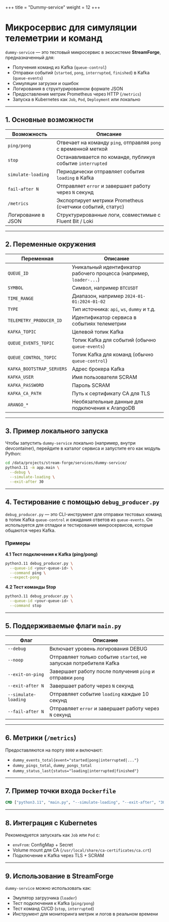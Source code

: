 +++
title = "Dummy-service"
weight = 12
+++

# Микросервис для симуляции телеметрии и команд

`dummy-service` — это тестовый микросервис в экосистеме **StreamForge**, предназначенный для:

* Получения команд из Kafka (`queue-control`)
* Отправки событий (`started`, `pong`, `interrupted`, `finished`) в Kafka (`queue-events`)
* Симуляции загрузки и ошибок
* Логирования в структурированном формате JSON
* Предоставления метрик Prometheus через HTTP (`/metrics`)
* Запуска в Kubernetes как `Job`, `Pod`, `Deployment` или локально

---

## 1. Основные возможности

| Возможность | Описание |
| --- | --- |
| `ping/pong` | Отвечает на команду `ping`, отправляя `pong` с временной меткой |
| `stop` | Останавливается по команде, публикуя событие `interrupted` |
| `simulate-loading` | Периодически отправляет события `loading` в Kafka |
| `fail-after N` | Отправляет `error` и завершает работу через `N` секунд |
| `/metrics` | Экспортирует метрики Prometheus (счетчики событий, статус) |
| Логирование в JSON | Структурированные логи, совместимые с Fluent Bit / Loki |

---

## 2. Переменные окружения

| Переменная | Описание |
| --- | --- |
| `QUEUE_ID` | Уникальный идентификатор рабочего процесса (например, `loader-...`) |
| `SYMBOL` | Символ, например `BTCUSDT` |
| `TIME_RANGE` | Диапазон, например `2024-01-01:2024-01-02` |
| `TYPE` | Тип источника: `api`, `ws`, `dummy` и т.д. |
| `TELEMETRY_PRODUCER_ID` | Идентификатор сервиса в событиях телеметрии |
| `KAFKA_TOPIC` | Целевой топик Kafka |
| `QUEUE_EVENTS_TOPIC` | Топик Kafka для событий (обычно `queue-events`) |
| `QUEUE_CONTROL_TOPIC` | Топик Kafka для команд (обычно `queue-control`) |
| `KAFKA_BOOTSTRAP_SERVERS` | Адрес брокера Kafka |
| `KAFKA_USER` | Имя пользователя SCRAM |
| `KAFKA_PASSWORD` | Пароль SCRAM |
| `KAFKA_CA_PATH` | Путь к сертификату CA для TLS |
| `ARANGO_*` | Необязательные данные для подключения к ArangoDB |

---

## 3. Пример локального запуска

Чтобы запустить `dummy-service` локально (например, внутри devcontainer), перейдите в каталог сервиса и запустите его как модуль Python:

```bash
cd /data/projects/stream-forge/services/dummy-service/ 
python3.11 -m app.main \
  --debug \
  --simulate-loading \
  --exit-after 30
```

---

## 4. Тестирование с помощью `debug_producer.py`

`debug_producer.py` — это CLI-инструмент для отправки тестовых команд в топик Kafka `queue-control` и ожидания ответов из `queue-events`.
Он используется для отладки и тестирования микросервисов, которые общаются через Kafka.

### Примеры

**4.1 Тест подключения к Kafka (ping/pong)**

```bash
python3.11 debug_producer.py \
  --queue-id <your-queue-id> \
  --command ping \
  --expect-pong
```

**4.2 Тест команды Stop**

```bash
python3.11 debug_producer.py \
  --queue-id <your-queue-id> \
  --command stop
```

---

## 5. Поддерживаемые флаги `main.py`

| Флаг | Описание |
| --- | --- |
| `--debug` | Включает уровень логирования DEBUG |
| `--noop` | Отправляет только событие `started`, не запуская потребителя Kafka |
| `--exit-on-ping` | Завершает работу после получения `ping` и отправки `pong` |
| `--exit-after N` | Завершает работу через `N` секунд |
| `--simulate-loading` | Отправляет событие `loading` каждые 10 секунд |
| `--fail-after N` | Отправляет `error` и завершает работу через `N` секунд |

---

## 6. Метрики (`/metrics`)

Предоставляются на порту `8000` и включают:

* `dummy_events_total{event="started|pong|interrupted|..."}`
* `dummy_pings_total`, `dummy_pongs_total`
* `dummy_status_last{status="loading|interrupted|finished"}`

---

## 7. Пример точки входа `Dockerfile`

```dockerfile
CMD ["python3.11", "main.py", "--simulate-loading", "--exit-after", "30"]
```

---

## 8. Интеграция с Kubernetes

Рекомендуется запускать как `Job` или `Pod` с:

* `envFrom`: ConfigMap + Secret
* Volume mount для CA (`/usr/local/share/ca-certificates/ca.crt`)
* Подключение к Kafka через TLS + SCRAM

---

## 9. Использование в StreamForge

`dummy-service` можно использовать как:

* Эмулятор загрузчика (`loader`)
* Тест подключения к Kafka (`ping/pong`)
* Тест команд CI/CD (`stop`, `interrupted`)
* Инструмент для мониторинга метрик и логов в реальном времени

